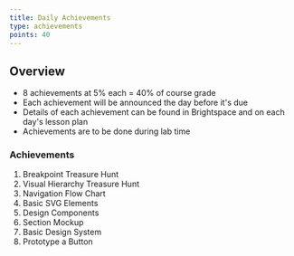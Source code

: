 ```yaml
---
title: Daily Achievements
type: achievements
points: 40
---
```


## Overview

- 8 achievements at 5% each = 40% of course grade
- Each achievement will be announced the day before it's due
- Details of each achievement can be found in Brightspace and on each day's lesson plan
- Achievements are to be done during lab time

### Achievements

1. Breakpoint Treasure Hunt
2. Visual Hierarchy Treasure Hunt
3. Navigation Flow Chart
4. Basic SVG Elements
5. Design Components
6. Section Mockup
7. Basic Design System
8. Prototype a Button
